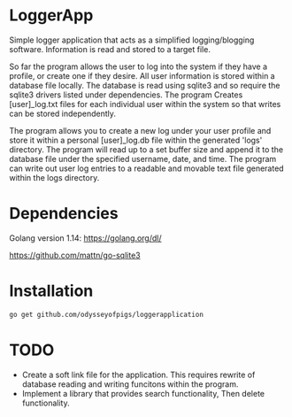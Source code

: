 # LoggerApp

Simple logger application that acts as a simplified logging/blogging software.
Information is read and stored to a target file.

So far the program allows the user to log into the system if they have a 
profile, or create one if they desire. All user information is stored within a 
database file locally. The database is read using sqlite3 and so require the 
sqlite3 drivers listed under dependencies. The program Creates [user]_log.txt 
files for each individual user within the system so that writes can be stored 
independently.

The program allows you to create a new log under your user profile and store it 
within a personal [user]_log.db file within the generated 'logs' directory. The program 
will read up to a set buffer size and append it to the database file under the specified 
username, date, and time. The program can write out user log entries to a readable and 
movable text file generated within the logs directory.


# Dependencies

Golang version 1.14: https://golang.org/dl/

https://github.com/mattn/go-sqlite3

# Installation

```bash
go get github.com/odysseyofpigs/loggerapplication
```

# TODO

* Create a soft link file for the application. This requires rewrite of database reading 
and writing funcitons within the program.
* Implement a library that provides search functionality, Then delete functionality.
